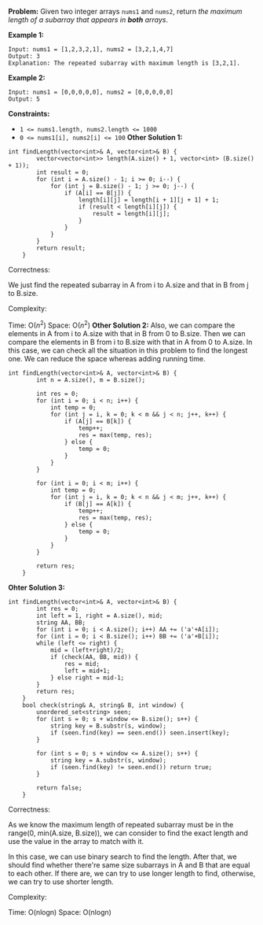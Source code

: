 **Problem:**
Given two integer arrays `nums1` and `nums2`, return *the maximum length of a subarray that appears in **both** arrays*.

 

**Example 1:**

```
Input: nums1 = [1,2,3,2,1], nums2 = [3,2,1,4,7]
Output: 3
Explanation: The repeated subarray with maximum length is [3,2,1].
```

**Example 2:**

```
Input: nums1 = [0,0,0,0,0], nums2 = [0,0,0,0,0]
Output: 5
```

 

**Constraints:**

- `1 <= nums1.length, nums2.length <= 1000`
- `0 <= nums1[i], nums2[i] <= 100`
**Other Solution 1:**
```
int findLength(vector<int>& A, vector<int>& B) {
        vector<vector<int>> length(A.size() + 1, vector<int> (B.size() + 1));
        int result = 0;
        for (int i = A.size() - 1; i >= 0; i--) {
            for (int j = B.size() - 1; j >= 0; j--) {
                if (A[i] == B[j]) {
                    length[i][j] = length[i + 1][j + 1] + 1;
                    if (result < length[i][j]) {
                        result = length[i][j];
                    }
                }
            }
        }
        return result;
    }
```
Correctness:

We just find the repeated subarray in A from i to A.size and that in B from j to B.size.

Complexity:

Time: O($n^2$)
Space: O($n^2$)
**Other Solution 2:**
Also, we can compare the elements in A from i to A.size with that in B from 0 to B.size. Then we can compare the elements in B from i to B.size with that in A from 0 to A.size. In this case, we can check all the situation in this problem to find the longest one. We can reduce the space whereas adding running time.
```
int findLength(vector<int>& A, vector<int>& B) {
        int n = A.size(), m = B.size();
        
        int res = 0;
        for (int i = 0; i < n; i++) {
            int temp = 0;
            for (int j = i, k = 0; k < m && j < n; j++, k++) {
                if (A[j] == B[k]) {
                    temp++;
                    res = max(temp, res);
                } else {
                    temp = 0;
                }
            }
        }
        
        for (int i = 0; i < m; i++) {
            int temp = 0;
            for (int j = i, k = 0; k < n && j < m; j++, k++) {
                if (B[j] == A[k]) {
                    temp++;
                    res = max(temp, res);
                } else {
                    temp = 0;
                }
            }
        }
        
        return res;
    }
```
**Ohter Solution 3:**
```
int findLength(vector<int>& A, vector<int>& B) {
        int res = 0;
        int left = 1, right = A.size(), mid;
        string AA, BB;
        for (int i = 0; i < A.size(); i++) AA += ('a'+A[i]);
        for (int i = 0; i < B.size(); i++) BB += ('a'+B[i]);
        while (left <= right) {
            mid = (left+right)/2;
            if (check(AA, BB, mid)) {
                res = mid;
                left = mid+1;
            } else right = mid-1;
        }
        return res;
    }
    bool check(string& A, string& B, int window) {
        unordered_set<string> seen;
        for (int s = 0; s + window <= B.size(); s++) {
            string key = B.substr(s, window);
            if (seen.find(key) == seen.end()) seen.insert(key);
        }
        
        for (int s = 0; s + window <= A.size(); s++) {
            string key = A.substr(s, window);
            if (seen.find(key) != seen.end()) return true;
        }

        return false;
    }
```
Correctness:

As we know the maximum length of repeated subarray must be in the range(0, min(A.size, B.size)), we can consider to find the exact length and use the value in the array to match with it.

In this case, we can use binary search to find the length. After that, we should find whether there're same size subarrays in A and B that are equal to each other. If there are, we can try to use longer length to find, otherwise, we can try to use shorter length.

Complexity:

Time: O(nlogn)
Space: O(nlogn)